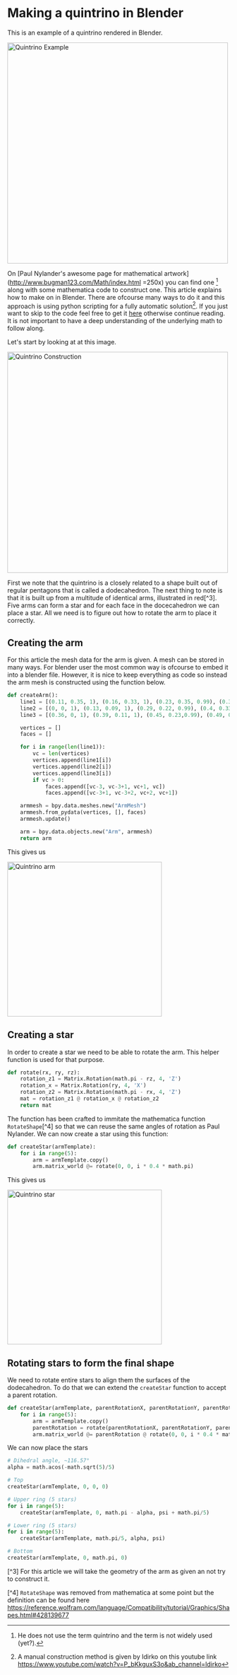 # Making a quintrino in Blender

This is an example of a quintrino rendered in Blender.

<img src="resources/quintrino-example.jpg" width="500" alt="Quintrino Example" />

On [Paul Nylander's awesome page for mathematical artwork](http://www.bugman123.com/Math/index.html =250x) you can find one [^1]  along with some mathematica code to construct one. This article explains how to make on in Blender. There are ofcourse many ways to do it and this approach
is using python scripting for a fully automatic solution[^2]. If you just want to skip to the code feel free to get it [here](script.py) otherwise continue reading. It is not important to have a deep understanding of the underlying math to follow along.

Let's start by looking at at this image.

<img src="resources/quintrino-construction.jpg" width="500" alt="Quintrino Construction" />

First we note that the quintrino is a closely related to a shape built out of regular pentagons that is called a dodecahedron. The next thing to note is that it is built up from a multitude of identical arms, illustrated in red[^3]. Five arms can form a star and for each face in the docecahedron we can place a star. All we need is to figure out how to rotate the arm to place it correctly.

## Creating the arm
For this article the mesh data for the arm is given. A mesh can be stored in many ways. For blender user the most common way is ofcourse to embed it into a blender file. However, it is nice to keep everything as code so instead the arm mesh is constructed using the function below.

```python
def createArm():
    line1 = [(0.11, 0.35, 1), (0.16, 0.33, 1), (0.23, 0.35, 0.99), (0.3, 0.38, 0.96), (0.35, 0.43, 0.9), (0.29, 0.42, 0.8), (0.22, 0.37,0.7), (0.14, 0.34, 0.62), (0.078, 0.296, 0.585)]
    line2 = [(0, 0, 1), (0.13, 0.09, 1), (0.29, 0.22, 0.99), (0.4, 0.33, 0.95), (0.41, 0.45, 0.88), (0.31, 0.47, 0.77), (0.2, 0.43, 0.65), (0.08, 0.4, 0.56), (-0.019, 0.398, 0.526)]
    line3 = [(0.36, 0, 1), (0.39, 0.11, 1), (0.45, 0.23,0.99), (0.49, 0.35, 0.95), (0.47, 0.45, 0.86), (0.36, 0.52, 0.73), (0.22, 0.5, 0.59), (0.13, 0.48, 0.48), (0.07, 0.489, 0.437)]

    vertices = []
    faces = []

    for i in range(len(line1)):
        vc = len(vertices)
        vertices.append(line1[i])
        vertices.append(line2[i])    
        vertices.append(line3[i])    
        if vc > 0:
            faces.append([vc-3, vc-3+1, vc+1, vc])
            faces.append([vc-3+1, vc-3+2, vc+2, vc+1])

    armmesh = bpy.data.meshes.new("ArmMesh")
    armmesh.from_pydata(vertices, [], faces)
    armmesh.update()

    arm = bpy.data.objects.new("Arm", armmesh)
    return arm
```

This gives us

<img src="resources/quintrino-arm.jpg" width="350" alt="Quintrino arm" />


## Creating a star

In order to create a star we need to be able to rotate the arm. This helper function is used for that purpose.

```python
def rotate(rx, ry, rz):
    rotation_z1 = Matrix.Rotation(math.pi - rz, 4, 'Z')
    rotation_x = Matrix.Rotation(ry, 4, 'X')
    rotation_z2 = Matrix.Rotation(math.pi - rx, 4, 'Z')
    mat = rotation_z1 @ rotation_x @ rotation_z2
    return mat
```

The function has been crafted to immitate the mathematica function `RotateShape`[^4] so that we can reuse the same angles of rotation as Paul Nylander. We can now create a star using this function:

```python
def createStar(armTemplate):
    for i in range(5):
        arm = armTemplate.copy()        
        arm.matrix_world @= rotate(0, 0, i * 0.4 * math.pi)
```

This gives us

<img src="resources/quintrino-star.jpg" width="350" alt="Quintrino star" />

## Rotating stars to form the final shape

We need to rotate entire stars to align them the surfaces of the dodecahedron. To do that we can extend the `createStar` function to accept a parent rotation.

```python
def createStar(armTemplate, parentRotationX, parentRotationY, parentRotationZ):
    for i in range(5):
        arm = armTemplate.copy()    
        parentRotation = rotate(parentRotationX, parentRotationY, parentRotationZ)
        arm.matrix_world @= parentRotation @ rotate(0, 0, i * 0.4 * math.pi)
```

We can now place the stars

```python
# Dihedral angle, ~116.57°
alpha = math.acos(-math.sqrt(5)/5)

# Top 
createStar(armTemplate, 0, 0, 0)

# Upper ring (5 stars)
for i in range(5):
    createStar(armTemplate, 0, math.pi - alpha, psi + math.pi/5)

# Lower ring (5 stars)
for i in range(5):
    createStar(armTemplate, math.pi/5, alpha, psi)

# Bottom
createStar(armTemplate, 0, math.pi, 0)
```



[^1]: He does not use the term quintrino and the term is not widely used (yet?).

[^2]: A manual construction method is given by Idirko on this youtube link https://www.youtube.com/watch?v=P_bKkguxS3o&ab_channel=ldirko

[^3] For this article we will take the geometry of the arm as given an not try to construct it. 

[^4] `RotateShape` was removed from mathematica at some point but the definition can be found here https://reference.wolfram.com/language/Compatibility/tutorial/Graphics/Shapes.html#428139677